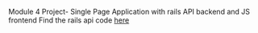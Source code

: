 Module 4 Project- Single Page Application with rails API backend and JS frontend
Find the rails api code [here](https://github.com/botto54/js-project-backend-rails-api)
